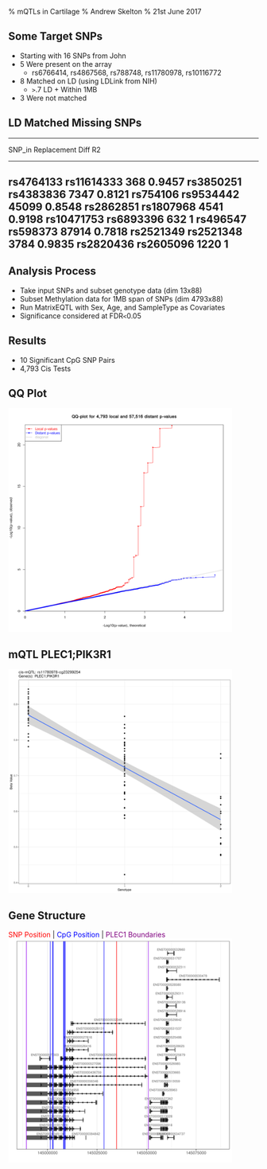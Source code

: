 % mQTLs in Cartilage
% Andrew Skelton
% 21st June 2017



Some Target SNPs
--------------------
* Starting with 16 SNPs from John
* 5 Were present on the array
  * rs6766414, rs4867568, rs788748, rs11780978, rs10116772
* 8 Matched on LD (using LDLink from NIH)
  * `>`.7 LD + Within 1MB
* 3 Were not matched

LD Matched Missing SNPs
--------------------
--------------------------------------
  SNP_in    Replacement   Diff    R2
---------- ------------- ------ ------
rs4764133   rs11614333    368   0.9457
rs3850251    rs4383836    7347  0.8121
 rs754106    rs9534442   45099  0.8548
rs2862851    rs1807968    4541  0.9198
rs10471753   rs6893396    632     1
 rs496547    rs598373    87914  0.7818
rs2521349    rs2521348    3784  0.9835
rs2820436    rs2605096    1220    1
--------------------------------------

Analysis Process
--------------------
* Take input SNPs and subset genotype data (dim 13x88)
* Subset Methylation data for 1MB span of SNPs (dim 4793x88)
* Run MatrixEQTL with Sex, Age, and SampleType as Covariates
* Significance considered at FDR`<`0.05

Results
--------------------
* 10 Significant CpG SNP Pairs
* 4,793 Cis Tests


QQ Plot
--------------------
<img src='img/John_Run_Jun2017_QQ.png' height=450>


mQTL PLEC1;PIK3R1
--------------------
<img src='img/John_Run_Jun2017_1_qtlPlot.png' height=450>


Gene Structure
--------------------
<span style="color:red">SNP Position</span> |
<span style="color:blue">CpG Position</span> |
<span style="color:purple">PLEC1 Boundaries</span>
<img src='img/PLEC1_Plot.png' height=450>
